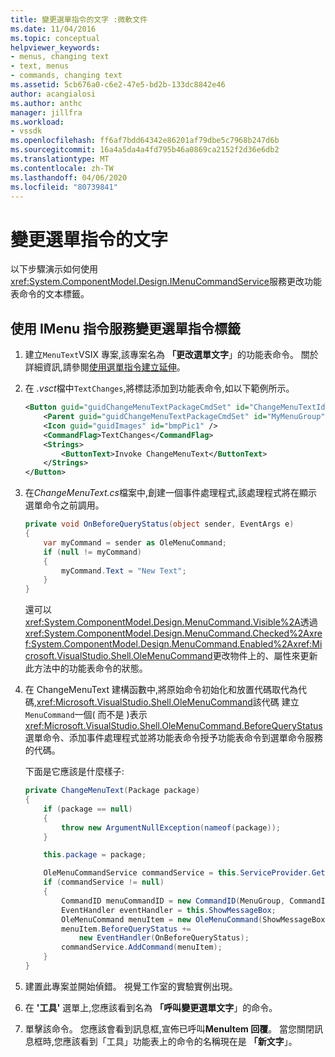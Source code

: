 ```yaml
---
title: 變更選單指令的文字 :微軟文件
ms.date: 11/04/2016
ms.topic: conceptual
helpviewer_keywords:
- menus, changing text
- text, menus
- commands, changing text
ms.assetid: 5cb676a0-c6e2-47e5-bd2b-133dc8842e46
author: acangialosi
ms.author: anthc
manager: jillfra
ms.workload:
- vssdk
ms.openlocfilehash: ff6af7bdd64342e86201af79dbe5c7968b247d6b
ms.sourcegitcommit: 16a4a5da4a4fd795b46a0869ca2152f2d36e6db2
ms.translationtype: MT
ms.contentlocale: zh-TW
ms.lasthandoff: 04/06/2020
ms.locfileid: "80739841"
---
```

# <a name="change-the-text-of-a-menu-command"></a>變更選單指令的文字
以下步驟演示如何使用<xref:System.ComponentModel.Design.IMenuCommandService>服務更改功能表命令的文本標籤。

## <a name="changing-a-menu-command-label-with-the-imenucommandservice"></a>使用 IMenu 指令服務變更選單指令標籤

1. 建立`MenuText`VSIX 專案,該專案名為 **「更改選單文字**」的功能表命令。 關於詳細資訊,請參閱[使用選單指令建立延伸](../extensibility/creating-an-extension-with-a-menu-command.md)。

2. 在 *.vsct*檔中`TextChanges`,將標誌添加到功能表命令,如以下範例所示。

    ```xml
    <Button guid="guidChangeMenuTextPackageCmdSet" id="ChangeMenuTextId" priority="0x0100" type="Button">
        <Parent guid="guidChangeMenuTextPackageCmdSet" id="MyMenuGroup" />
        <Icon guid="guidImages" id="bmpPic1" />
        <CommandFlag>TextChanges</CommandFlag>
        <Strings>
            <ButtonText>Invoke ChangeMenuText</ButtonText>
        </Strings>
    </Button>
    ```

3. 在*ChangeMenuText.cs*檔案中,創建一個事件處理程式,該處理程式將在顯示選單命令之前調用。

    ```csharp
    private void OnBeforeQueryStatus(object sender, EventArgs e)
    {
        var myCommand = sender as OleMenuCommand;
        if (null != myCommand)
        {
            myCommand.Text = "New Text";
        }
    }
    ```

    還可以<xref:System.ComponentModel.Design.MenuCommand.Visible%2A>透過<xref:System.ComponentModel.Design.MenuCommand.Checked%2A><xref:System.ComponentModel.Design.MenuCommand.Enabled%2A><xref:Microsoft.VisualStudio.Shell.OleMenuCommand>更改物件上的、屬性來更新此方法中的功能表命令的狀態。

4. 在 ChangeMenuText 建構函數中,將原始命令初始化和放置代碼取代為代碼,<xref:Microsoft.VisualStudio.Shell.OleMenuCommand>該代碼 建立`MenuCommand`一個( 而不是 )表示<xref:Microsoft.VisualStudio.Shell.OleMenuCommand.BeforeQueryStatus>選單命令、添加事件處理程式並將功能表命令授予功能表命令到選單命令服務的代碼。

    下面是它應該是什麼樣子:

    ```csharp
    private ChangeMenuText(Package package)
    {
        if (package == null)
        {
            throw new ArgumentNullException(nameof(package));
        }

        this.package = package;

        OleMenuCommandService commandService = this.ServiceProvider.GetService(typeof(IMenuCommandService)) as OleMenuCommandService;
        if (commandService != null)
        {
            CommandID menuCommandID = new CommandID(MenuGroup, CommandId);
            EventHandler eventHandler = this.ShowMessageBox;
            OleMenuCommand menuItem = new OleMenuCommand(ShowMessageBox, menuCommandID);
            menuItem.BeforeQueryStatus +=
                new EventHandler(OnBeforeQueryStatus);
            commandService.AddCommand(menuItem);
        }
    }
    ```

5. 建置此專案並開始偵錯。 視覺工作室的實驗實例出現。

6. 在 **'工具'** 選單上,您應該看到名為 **「呼叫變更選單文字**」的命令。

7. 單擊該命令。 您應該會看到訊息框,宣佈已呼叫**MenuItem 回覆**。 當您關閉訊息框時,您應該看到「工具」功能表上的命令的名稱現在是 **「新文字**」。
